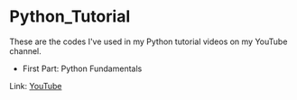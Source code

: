 # Python_Tutorial
These are the codes I've used in my Python tutorial videos on my YouTube channel.

- First Part: Python Fundamentals
  
Link: <a href="https://www.youtube.com/watch?v=WxHhW1fCWak&t=80s">YouTube</a>

